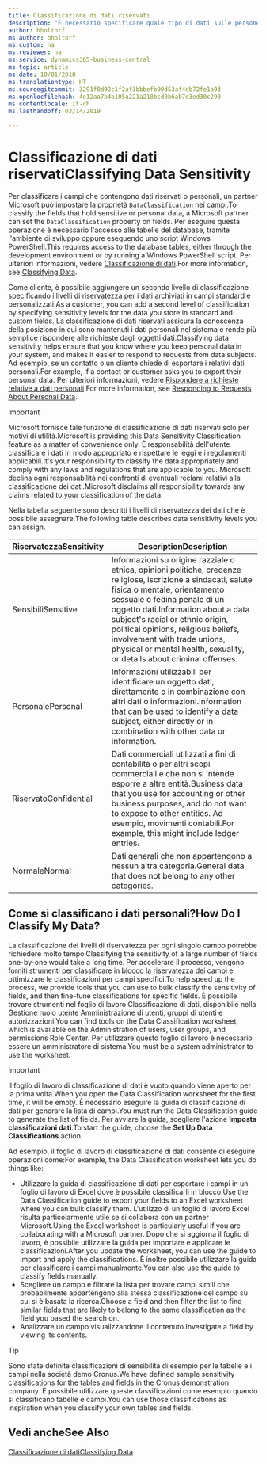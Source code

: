 ```yaml
---
title: Classificazione di dati riservati
description: "È necessario specificare quale tipo di dati sulle persone memorizzare in modo da rispondere alle richieste dell'oggetto dati."
author: bholtorf
ms.author: bholtorf
ms.custom: na
ms.reviewer: na
ms.service: dynamics365-business-central
ms.topic: article
ms.date: 10/01/2018
ms.translationtype: HT
ms.sourcegitcommit: 3291f0d92c1f2af3bbbefb90d53af4db72fe1a93
ms.openlocfilehash: 4e12aa7b4b105a221a218bcd0b6ab7d3ed30c290
ms.contentlocale: it-ch
ms.lasthandoff: 03/14/2019

---
```


# <a name="classifying-data-sensitivity"></a><span data-ttu-id="9e802-103">Classificazione di dati riservati</span><span class="sxs-lookup"><span data-stu-id="9e802-103">Classifying Data Sensitivity</span></span>
<span data-ttu-id="9e802-104">Per classificare i campi che contengono dati riservati o personali, un partner Microsoft può impostare la proprietà ```DataClassification``` nei campi.</span><span class="sxs-lookup"><span data-stu-id="9e802-104">To classify the fields that hold sensitive or personal data, a Microsoft partner can set the ```DataClassification``` property on fields.</span></span> <span data-ttu-id="9e802-105">Per eseguire questa operazione è necessario l'accesso alle tabelle del database, tramite l'ambiente di sviluppo oppure eseguendo uno script Windows PowerShell.</span><span class="sxs-lookup"><span data-stu-id="9e802-105">This requires access to the database tables, either through the development environment or by running a Windows PowerShell script.</span></span> <span data-ttu-id="9e802-106">Per ulteriori informazioni, vedere [Classificazione di dati](https://docs.microsoft.com/en-us/dynamics-nav/classifying-data).</span><span class="sxs-lookup"><span data-stu-id="9e802-106">For more information, see [Classifying Data](https://docs.microsoft.com/en-us/dynamics-nav/classifying-data).</span></span>  

<span data-ttu-id="9e802-107">Come cliente, è possibile aggiungere un secondo livello di classificazione specificando i livelli di riservatezza per i dati archiviati in campi standard e personalizzati.</span><span class="sxs-lookup"><span data-stu-id="9e802-107">As a customer, you can add a second level of classification by specifying sensitivity levels for the data you store in standard and custom fields.</span></span> <span data-ttu-id="9e802-108">La classificazione di dati riservati assicura la conoscenza della posizione in cui sono mantenuti i dati personali nel sistema e rende più semplice rispondere alle richieste dagli oggetti dati.</span><span class="sxs-lookup"><span data-stu-id="9e802-108">Classifying data sensitivity helps ensure that you know where you keep personal data in your system, and makes it easier to respond to requests from data subjects.</span></span> <span data-ttu-id="9e802-109">Ad esempio, se un contatto o un cliente chiede di esportare i relativi dati personali.</span><span class="sxs-lookup"><span data-stu-id="9e802-109">For example, if a contact or customer asks you to export their personal data.</span></span> <span data-ttu-id="9e802-110">Per ulteriori informazioni, vedere [Rispondere a richieste relative a dati personali](admin-responding-to-requests-about-personal-data.md).</span><span class="sxs-lookup"><span data-stu-id="9e802-110">For more information, see [Responding to Requests About Personal Data](admin-responding-to-requests-about-personal-data.md).</span></span>

> [!Important]
> <span data-ttu-id="9e802-111">Microsoft fornisce tale funzione di classificazione di dati riservati solo per motivi di utilità.</span><span class="sxs-lookup"><span data-stu-id="9e802-111">Microsoft is providing this Data Sensitivity Classification feature as a matter of convenience only.</span></span> <span data-ttu-id="9e802-112">È responsabilità dell'utente classificare i dati in modo appropriato e rispettare le leggi e i regolamenti applicabili.</span><span class="sxs-lookup"><span data-stu-id="9e802-112">It's your responsibility to classify the data appropriately and comply with any laws and regulations that are applicable to you.</span></span> <span data-ttu-id="9e802-113">Microsoft declina ogni responsabilità nei confronti di eventuali reclami relativi alla classificazione dei dati.</span><span class="sxs-lookup"><span data-stu-id="9e802-113">Microsoft disclaims all responsibility towards any claims related to your classification of the data.</span></span>  

<span data-ttu-id="9e802-114">Nella tabella seguente sono descritti i livelli di riservatezza dei dati che è possibile assegnare.</span><span class="sxs-lookup"><span data-stu-id="9e802-114">The following table describes data sensitivity levels you can assign.</span></span>

|<span data-ttu-id="9e802-115">Riservatezza</span><span class="sxs-lookup"><span data-stu-id="9e802-115">Sensitivity</span></span>|<span data-ttu-id="9e802-116">Description</span><span class="sxs-lookup"><span data-stu-id="9e802-116">Description</span></span>|
|----|----|
|<span data-ttu-id="9e802-117">Sensibili</span><span class="sxs-lookup"><span data-stu-id="9e802-117">Sensitive</span></span> | <span data-ttu-id="9e802-118">Informazioni su origine razziale o etnica, opinioni politiche, credenze religiose, iscrizione a sindacati, salute fisica o mentale, orientamento sessuale o fedina penale di un oggetto dati.</span><span class="sxs-lookup"><span data-stu-id="9e802-118">Information about a data subject's racial or ethnic origin, political opinions, religious beliefs, involvement with trade unions, physical or mental health, sexuality, or details about criminal offenses.</span></span> |
|<span data-ttu-id="9e802-119">Personale</span><span class="sxs-lookup"><span data-stu-id="9e802-119">Personal</span></span> | <span data-ttu-id="9e802-120">Informazioni utilizzabili per identificare un oggetto dati, direttamente o in combinazione con altri dati o informazioni.</span><span class="sxs-lookup"><span data-stu-id="9e802-120">Information that can be used to identify a data subject, either directly or in combination with other data or information.</span></span>|
|<span data-ttu-id="9e802-121">Riservato</span><span class="sxs-lookup"><span data-stu-id="9e802-121">Confidential</span></span> | <span data-ttu-id="9e802-122">Dati commerciali utilizzati a fini di contabilità o per altri scopi commerciali e che non si intende esporre a altre entità.</span><span class="sxs-lookup"><span data-stu-id="9e802-122">Business data that you use for accounting or other business purposes, and do not want to expose to other entities.</span></span> <span data-ttu-id="9e802-123">Ad esempio, movimenti contabili.</span><span class="sxs-lookup"><span data-stu-id="9e802-123">For example, this might include ledger entries.</span></span>|
|<span data-ttu-id="9e802-124">Normale</span><span class="sxs-lookup"><span data-stu-id="9e802-124">Normal</span></span> | <span data-ttu-id="9e802-125">Dati generali che non appartengono a nessun altra categoria.</span><span class="sxs-lookup"><span data-stu-id="9e802-125">General data that does not belong to any other categories.</span></span>|

## <a name="how-do-i-classify-my-data"></a><span data-ttu-id="9e802-126">Come si classificano i dati personali?</span><span class="sxs-lookup"><span data-stu-id="9e802-126">How Do I Classify My Data?</span></span>
<span data-ttu-id="9e802-127">La classificazione dei livelli di riservatezza per ogni singolo campo potrebbe richiedere molto tempo.</span><span class="sxs-lookup"><span data-stu-id="9e802-127">Classifying the sensitivity of a large number of fields one-by-one would take a long time.</span></span> <span data-ttu-id="9e802-128">Per accelerare il processo, vengono forniti strumenti per classificare in blocco la riservatezza dei campi e ottimizzare le classificazioni per campi specifici.</span><span class="sxs-lookup"><span data-stu-id="9e802-128">To help speed up the process, we provide tools that you can use to bulk classify the sensitivity of fields, and then fine-tune classifications for specific fields.</span></span> <span data-ttu-id="9e802-129">È possibile trovare strumenti nel foglio di lavoro Classificazione di dati, disponibile nella Gestione ruolo utente Amministrazione di utenti, gruppi di utenti e autorizzazioni.</span><span class="sxs-lookup"><span data-stu-id="9e802-129">You can find tools on the Data Classification worksheet, which is available on the Administration of users, user groups, and permissions Role Center.</span></span> <span data-ttu-id="9e802-130">Per utilizzare questo foglio di lavoro è necessario essere un amministratore di sistema.</span><span class="sxs-lookup"><span data-stu-id="9e802-130">You must be a system administrator to use the worksheet.</span></span>

> [!Important]
> <span data-ttu-id="9e802-131">Il foglio di lavoro di classificazione di dati è vuoto quando viene aperto per la prima volta.</span><span class="sxs-lookup"><span data-stu-id="9e802-131">When you open the Data Classification worksheet for the first time, it will be empty.</span></span> <span data-ttu-id="9e802-132">È necessario eseguire la guida di classificazione di dati per generare la lista di campi.</span><span class="sxs-lookup"><span data-stu-id="9e802-132">You must run the Data Classification guide to generate the list of fields.</span></span> <span data-ttu-id="9e802-133">Per avviare la guida, scegliere l'azione **Imposta classificazioni dati**.</span><span class="sxs-lookup"><span data-stu-id="9e802-133">To start the guide, choose the **Set Up Data Classifications** action.</span></span>

<span data-ttu-id="9e802-134">Ad esempio, il foglio di lavoro di classificazione di dati consente di eseguire operazioni come:</span><span class="sxs-lookup"><span data-stu-id="9e802-134">For example, the Data Classification worksheet lets you do things like:</span></span>  

* <span data-ttu-id="9e802-135">Utilizzare la guida di classificazione di dati per esportare i campi in un foglio di lavoro di Excel dove è possibile classificarli in blocco.</span><span class="sxs-lookup"><span data-stu-id="9e802-135">Use the Data Classification guide to export your fields to an Excel worksheet where you can bulk classify them.</span></span> <span data-ttu-id="9e802-136">L'utilizzo di un foglio di lavoro Excel risulta particolarmente utile se si collabora con un partner Microsoft.</span><span class="sxs-lookup"><span data-stu-id="9e802-136">Using the Excel worksheet is particularly useful if you are collaborating with a Microsoft partner.</span></span> <span data-ttu-id="9e802-137">Dopo che si aggiorna il foglio di lavoro, è possibile utilizzare la guida per importare e applicare le classificazioni.</span><span class="sxs-lookup"><span data-stu-id="9e802-137">After you update the worksheet, you can use the guide to import and apply the classifications.</span></span> <span data-ttu-id="9e802-138">È inoltre possibile utilizzare la guida per classificare i campi manualmente.</span><span class="sxs-lookup"><span data-stu-id="9e802-138">You can also use the guide to classify fields manually.</span></span>  
* <span data-ttu-id="9e802-139">Scegliere un campo e filtrare la lista per trovare campi simili che probabilmente appartengono alla stessa classificazione del campo su cui si è basata la ricerca.</span><span class="sxs-lookup"><span data-stu-id="9e802-139">Choose a field and then filter the list to find similar fields that are likely to belong to the same classification as the field you based the search on.</span></span>  
* <span data-ttu-id="9e802-140">Analizzare un campo visualizzandone il contenuto.</span><span class="sxs-lookup"><span data-stu-id="9e802-140">Investigate a field by viewing its contents.</span></span>  

> [!Tip]
> <span data-ttu-id="9e802-141">Sono state definite classificazioni di sensibilità di esempio per le tabelle e i campi nella società demo Cronus.</span><span class="sxs-lookup"><span data-stu-id="9e802-141">We have defined sample sensitivity classifications for the tables and fields in the Cronus demonstration company.</span></span> <span data-ttu-id="9e802-142">È possibile utilizzare queste classificazioni come esempio quando si classificano tabelle e campi.</span><span class="sxs-lookup"><span data-stu-id="9e802-142">You can use those classifications as inspiration when you classify your own tables and fields.</span></span>

## <a name="see-also"></a><span data-ttu-id="9e802-143">Vedi anche</span><span class="sxs-lookup"><span data-stu-id="9e802-143">See Also</span></span>
[<span data-ttu-id="9e802-144">Classificazione di dati</span><span class="sxs-lookup"><span data-stu-id="9e802-144">Classifying Data</span></span>](https://docs.microsoft.com/en-us/dynamics-nav/classifying-data)  

